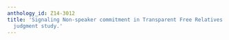 ```yaml
---
anthology_id: Z14-3012
title: 'Signaling Non-speaker commitment in Transparent Free Relatives: A paired Speaker-Hearer
  judgment study.'
---
```

